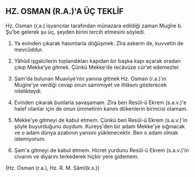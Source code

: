 ## HZ. OSMAN (R.A.)'A ÜÇ TEKLİF

Hz. Osman (r,a.) isyancılar tarafından münazara edildiği zaman Mugîre b. Şu'be gelerek şu üç, şey­den birini tercih etmesini söyledi.

1. Ya evinden çıkarak hasımlarla döğüşmek. Zîra askerin de, kuvvetin de mevcûddur.

2.  Yâhûd işgalcilerin toplandıkları kapıdan bir başka kapı açarak oradan çıkıp Mekke'ye gitmek. Çünkü Mekke'de tecâvüze cür'et edemezler.

3.  Şam'da bulunan Muaviye'nin yanına gitmek Hz. Osman (r.a.)'ın Mugire'ye verdiği cevap onun samimiyet ve ihlâsını gösterecek nitelikteydi.

1.  Evinden çıkarak bunlarla savaşamam. Zîra ben Resûl-ü Ekrem (s.a.v.)'e halef olanlar için de onun ümmetinin kanını dökenlerin birincisi olamam.

2.  Mekke'ye gitmeyi de kabul etmem. Çünkü ben Resûl-ü Ekrem (s.a.v.)'in şöyle buyurduğunu duydum. Kureyş'den bir adam Mekke'ye sığınacak ve o adam dünya azabının yansını yüklenecektir. Ben o adam olmak istemiyorum.

3. Şam'a gitmeyi de kabul etmem. Hicret yurdu­nu Resûl-ü Ekrem (s.a.v.)'in civarını ve diyarını terkederek hiçbir yere gidemem.

(Hz. Osman (r.a.), Hz. R. M. Sâmî(k.s.))
